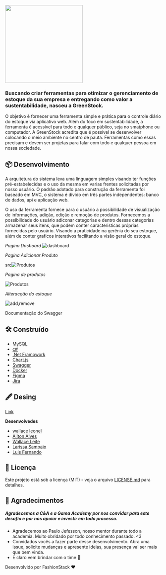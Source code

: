 
<img src="https://picfiles.alphacoders.com/484/484187.png" align="center" width="250"> 


### Buscando criar ferramentas para otimizar o gerenciamento de estoque da sua empresa e entregando como valor a sustentabilidade, nasceu a GreenStock.


<p> 
 O objetivo é fornecer uma ferramenta simple e prática para o controle diário do estoque via aplicativo web.  Além do foco em sustentabilidade, a ferramenta é acessível para todo e qualquer público, seja no smatphone ou computador. A GreenStock acredita que é possível se desenvolver colocando o meio ambiente no centro de pauta. Ferramentas como essas precisam e devem ser projetas para falar com todo e qualquer pessoa em  nossa sociedade.
</p>

## 📦 Desenvolvimento
<p>
 A arquitetura do sistema leva uma linguagem simples visando ter funções pré-estabelecidas e o uso da mesma em varias frentes solicitadas por nosso usuário. O padrão adotado para construção da ferramenta foi baseado em MVC, o sistema é divido em três partes independentes: banco de dados, api e aplicação web.
</p>

<p>

 O uso da ferramenta fornece para o usuário a possibilidade de visualização de informações, adição, edição e remoção de produtos. Fornecemos a possibilidade do usuário adiconar categorias e dentro dessas categorias armazenar seus itens, que podem conter caracteristicas próprias fornecidas pelo usuário. Visando a praticidade na gerênia do seu estoque, além de conter graficos interativos facilitando a visão geral do estoque.

</p>



 _Pagina Dasboard_
 ![dashboard](https://user-images.githubusercontent.com/69112012/140243830-39fa6125-5a7f-496f-983c-928b0ccb7466.gif)

_Pagina Adicionar Produto_

src![Produtos](https://user-images.githubusercontent.com/69112012/140243806-9355f6e9-755d-45a4-8b32-86e07ccdfe08.gif)

_Pagina de produtos_


![Produtos](https://user-images.githubusercontent.com/69112012/140243860-a2402622-24c1-49b7-bae1-e775faaa170e.gif)


_Alteracção do estoque_

![add,remove](https://user-images.githubusercontent.com/69112012/140243794-c458da1d-674d-4703-9fa0-83b0a2a84cb2.gif)



Documentação do Swagger 

## 🛠️ Construído 

- [MySQL](https://dev.mysql.com/doc/relnotes/mysql/8.0/en/news-8-0-21.html)
- [c#](https://docs.microsoft.com/pt-br/dotnet/csharp/)
- [.Net Framowork](https://docs.microsoft.com/pt-br/dotnet/)
- [Chart.js](https://www.chartjs.org/)
- [Swagger](https://swagger.io/)
- [Docker](https://docs.docker.com/)
- [Figma](https://help.figma.com/hc/en-us)
- [Jira](https://confluence.atlassian.com/jira/jira-documentation-1556.html)

## 🖋️ Desing 

[Link](https://www.figma.com/file/OpxHd2XGnacOnmk2zTHB1A/Untitled-(Copy)-(Copy)?node-id=0%3A1) 
 
 **Desenvolvedes** 

-    [wallace leonel](https://github.com/wallaceleonel)
-    [Ailton Alves](https://github.com/aailton)
-    [Wallace Leite ](https://github.com/wallacejerry)
-    [Larissa Sampaio](https://github.com/LarissaSampaio)
-    [Luis Fernando ](https://github.com/Luinando7)
  


## 📄 Licença

Este projeto está sob a licença (MIT) - veja o arquivo [LICENSE.md](https://github.com/usuario/projeto/licenca) para detalhes.

## 🎁 Agradecimentos 


##### Agradecemos a C&A e a Gama Academy por nos convidar para este desafio e por nos apoiar e investir em todo processo. 

* Agradecemos ao Paulo Jefesson, nosso mentor durante todo a academia. Muito obridado por todo conhecimento passado. <3
* Convidados vocês a fazer parte desse desenvolvimento. Abra uma issue, solicite mudanças e apresente ideias, sua presença vai ser mais que bem vinda. 
* E claro vem brindar com o time 🍺 




Desenvolvido por FashionStack ❤️ 


